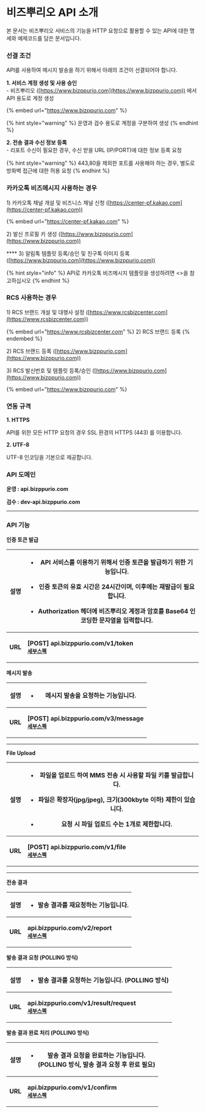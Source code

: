 # 비즈뿌리오 API 소개

본 문서는 비즈뿌리오 서비스의 기능을 HTTP 요청으로 활용할 수 있는 API에 대한 명세와 예제코드를 담은 문서입니다.



### 선결 조건

API를 사용하여 메시지 발송을 하기 위해서 아래의 조건이 선결되어야 합니다.

**1. 서비스 계정 생성 및 사용 승인**\
\- 비즈뿌리오 ([https://www.bizppurio.com](https://www.bizppurio.com)) 에서 API 용도로 계정 생성

{% embed url="https://www.bizppurio.com" %}

{% hint style="warning" %}
&#x20;운영과 검수 용도로 계정을 구분하여 생성
{% endhint %}



**2. 전송 결과 수신 정보 등록**\
\- 리포트 수신이 필요한 경우, 수신 받을 URL (IP/PORT)에 대한 정보 등록 요청

{% hint style="warning" %}
443,80을 제외한 포트를 사용해야 하는 경우, 별도로 방화벽 접근에 대한 허용 요청
{% endhint %}

### **카카오톡 비즈메시지 사용하는 경우**

&#x20;   1\) 카카오톡 채널 개설 및 비즈니스 채널 신청 ([https://center-pf.kakao.com](https://center-pf.kakao.com))

{% embed url="https://center-pf.kakao.com" %}

&#x20;   2\) 발신 프로필 키 생성 ([https://www.bizppurio.com](https://www.bizppurio.com))

&#x20;    ****     3) 알림톡 템플릿 등록/승인 및 친구톡 이미지 등록 ([https://www.bizppurio.com](https://www.bizppurio.com))

{% hint style="info" %}
API로 카카오톡 비즈메시지 템플릿을 생성하려면 <>을 참고하십시오
{% endhint %}



### RCS **사용하는 경우**

&#x20;   1\) RCS 브랜드 개설 및 대행사 설정 ([https://www.rcsbizcenter.com](https://www.rcsbizcenter.com))

{% embed url="https://www.rcsbizcenter.com" %}
2\) RCS 브랜드 등록
{% endembed %}

&#x20;   2\) RCS 브랜드 등록 ([https://www.bizppurio.com](https://www.bizppurio.com))

&#x20;   3\) RCS 발신번호 및 템플릿 등록/승인 ([https://www.bizppurio.com](https://www.bizppurio.com))

{% embed url="https://www.bizppurio.com" %}

### 연동 규격

**1. HTTPS**

API를 위한 모든 HTTP 요청의 경우 SSL 환경의 HTTPS (443) 를 이용합니다.

**2. UTF-8**

UTF-8 인코딩을 기본으로 제공합니다.



### **API 도메인**

**운영 : api.bizppurio.com**

**검수 : dev-api.bizppurio.com**

****

### **API 기능**

**인증 토큰 발급**

| **설명**  | <ul><li>API 서비스를 이용하기 위해서 인증 토큰을 발급하기 위한 기능입니다.</li></ul><ul><li>인증 토큰의 유효 시간은 24시간이며, 이후에는 재발급이 필요합니다.</li></ul><ul><li>Authorization 헤더에 비즈뿌리오 계정과 암호를 Base64 인코딩한 문자열을 입력합니다.</li></ul>     |
| :-----: | ---------------------------------------------------------------------------------------------------------------------------------------------------------------------------------------------- |
| **URL** | <p><strong>[POST]</strong> <strong>api.bizppurio.com/v1/token</strong><br><strong></strong><a href="api/authToken.md"><strong><code>세부스펙</code></strong></a><strong><code></code></strong></p> |



**메시지 발송**

| **설명**  | <ul><li>메시지 발송을 요청하는 기능입니다.</li></ul>                                                                                                            |
| :-----: | ------------------------------------------------------------------------------------------------------------------------------------------------ |
| **URL** | <p><strong>[POST] api.bizppurio.com/v3/message</strong><br><strong></strong><a href="api/dispatch.md"><strong><code>세부스펙</code></strong></a></p> |

****

**File Upload**

| **설명**  | <ul><li>파일을 업로드 하여 MMS 전송 시 사용할 파일 키를 발급합니다.</li></ul><ul><li>파일은 확장자(jpg/jpeg), 크기(300kbyte 이하) 제한이 있습니다.</li></ul><ul><li>요청 시 파일 업로드 수는 1개로 제한합니다.</li></ul>                |
| :-----: | ------------------------------------------------------------------------------------------------------------------------------------------------------------------------------ |
| **URL** | <p><strong>[POST] api.bizppurio.com/v1/file</strong><br><strong></strong><a href="api/file-upload.md"><strong><code>세부스펙</code></strong></a><strong><code></code></strong></p> |

****

**전송 결과**

| **설명**  | <ul><li>발송 결과를 재요청하는 기능입니다.</li></ul>                                                                                                                                         |
| :-----: | ----------------------------------------------------------------------------------------------------------------------------------------------------------------------------- |
| **URL** | <p><strong>api.bizppurio.com/v2/report</strong><br><strong></strong><a href="api/dispatch-result.md"><strong><code>세부스펙</code></strong></a><strong><code></code></strong></p> |



**발송 결과 요청 (POLLING 방식)**

| **설명**  | <ul><li>발송 결과를 요청하는 기능입니다. (POLLING 방식)</li></ul>                                                                                                                                       |
| :-----: | --------------------------------------------------------------------------------------------------------------------------------------------------------------------------------------- |
| **URL** | <p><strong>api.bizppurio.com/v1/result/request</strong><br><strong></strong><a href="api/polling.md#undefined"><strong><code>세부스펙</code></strong></a><strong><code></code></strong></p> |



**발송 결과 완료 처리 (POLLING 방식)**

| **설명**  | <ul><li>발송 결과 요청을 완료하는 기능입니다. <br>(POLLING 방식, 발송 결과 요청 후 완료 필요)</li></ul>                                                                                                         |
| :-----: | ---------------------------------------------------------------------------------------------------------------------------------------------------------------------------------- |
| **URL** | <p><strong>api.bizppurio.com/v1/confirm</strong><br><strong></strong><a href="api/polling.md#undefined-1"><strong><code>세부스펙</code></strong></a><strong><code></code></strong></p> |

